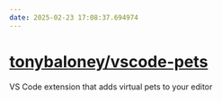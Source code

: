```yaml
---
date: 2025-02-23 17:08:37.694974
---
```


# [tonybaloney/vscode-pets](https://github.com/tonybaloney/vscode-pets)

VS Code extension that adds virtual pets to your editor